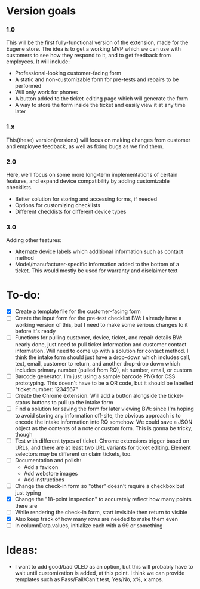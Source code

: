 # Version goals
### 1.0
This will be the first fully-functional version of the extension, made for the Eugene store.
The idea is to get a working MVP which we can use with customers to see how they respond to it, and to get feedback from employees. 
It will include:
- Professional-looking customer-facing form
- A static and non-customizable form for pre-tests and repairs to be performed
- Will only work for phones
- A button added to the ticket-editing page which will generate the form
- A way to store the form inside the ticket and easily view it at any time later

### 1.x
This(these) version(versions) will focus on making changes from customer and employee feedback, as well as fixing bugs as we find them.

### 2.0 
Here, we'll focus on some more long-term implementations of certain features, and expand device compatibility by adding customizable checklists.
- Better solution for storing and accessing forms, if needed
- Options for customizing checklists 
- Different checklists for different device types

### 3.0
Adding other features:
- Alternate device labels which additional information such as contact method
- Model/manufacturer-specific information added to the bottom of a ticket. This would mostly be used for warranty and disclaimer text

# To-do:
- [x] Create a template file for the customer-facing form
- [ ] Create the input form for the pre-test checklist
    BW: I already have a working version of this, but I need to make some serious changes to it before it's ready
- [ ] Functions for pulling customer, device, ticket, and repair details
    BW: nearly done, just need to pull ticket information and customer contact information. Will need to come up with a solution for contact method. I think the intake form should just have a drop-down which includes call, text, email, customer to return, and another drop-drop down which includes primary number (pulled from RQ), alt number, email, or custom 
- [ ] Barcode generator. I'm just using a sample barcode PNG for CSS prototyping. This doesn't have to be a QR code, but it should be labelled "ticket number: 1234567"
- [ ] Create the Chrome extension. Will add a button alongside the ticket-status buttons to pull up the intake form
- [ ] Find a solution for saving the form for later viewing
    BW: since I'm hoping to avoid storing any information off-site, the obvious approach is to encode the intake information into RQ somehow. We could save a JSON object as the contents of a note or custom form. This is gonna be tricky, though
- [ ] Test with different types of ticket. Chrome extensions trigger based on URLs, and there are at least two URL variants for ticket editing. Element selectors may be different on claim tickets, too.
- [ ] Documentation and polish:
    - Add a favicon
    - Add webstore images
    - Add instructions
- [ ] Change the check-in form so "other" doesn't require a checkbox but just typing
- [X] Change the "18-point inspection" to accurately reflect how many points there are
- [ ] While rendering the check-in form, start invisible then return to visible
- [X] Also keep track of how many rows are needed to make them even
- [ ] In columnData.values, initialize each with a 99 or something

# Ideas:
- I want to add good/bad OLED as an option, but this will probably have to wait until customization is added, at this point. I think we can provide templates such as Pass/Fail/Can't test, Yes/No, x%, x amps. 